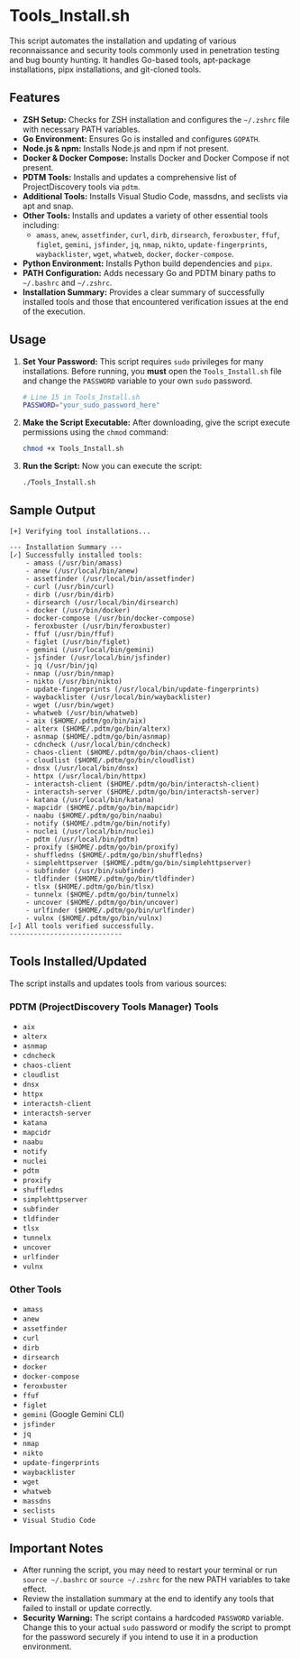 # Tools_Install.sh

This script automates the installation and updating of various reconnaissance and security tools commonly used in penetration testing and bug bounty hunting. It handles Go-based tools, apt-package installations, pipx installations, and git-cloned tools.

## Features

-   **ZSH Setup:** Checks for ZSH installation and configures the `~/.zshrc` file with necessary PATH variables.
-   **Go Environment:** Ensures Go is installed and configures `GOPATH`.
-   **Node.js & npm:** Installs Node.js and npm if not present.
-   **Docker & Docker Compose:** Installs Docker and Docker Compose if not present.
-   **PDTM Tools:** Installs and updates a comprehensive list of ProjectDiscovery tools via `pdtm`.
-   **Additional Tools:** Installs Visual Studio Code, massdns, and seclists via apt and snap.
-   **Other Tools:** Installs and updates a variety of other essential tools including:
    -   `amass`, `anew`, `assetfinder`, `curl`, `dirb`, `dirsearch`, `feroxbuster`, `ffuf`, `figlet`, `gemini`, `jsfinder`, `jq`, `nmap`, `nikto`, `update-fingerprints`, `waybacklister`, `wget`, `whatweb`, `docker`, `docker-compose`.
-   **Python Environment:** Installs Python build dependencies and `pipx`.
-   **PATH Configuration:** Adds necessary Go and PDTM binary paths to `~/.bashrc` and `~/.zshrc`.
-   **Installation Summary:** Provides a clear summary of successfully installed tools and those that encountered verification issues at the end of the execution.

## Usage

1.  **Set Your Password:**
    This script requires `sudo` privileges for many installations. Before running, you **must** open the `Tools_Install.sh` file and change the `PASSWORD` variable to your own `sudo` password.
    ```bash
    # Line 15 in Tools_Install.sh
    PASSWORD="your_sudo_password_here"
    ```

2.  **Make the Script Executable:**
    After downloading, give the script execute permissions using the `chmod` command:
    ```bash
    chmod +x Tools_Install.sh
    ```

3.  **Run the Script:**
    Now you can execute the script:
    ```bash
    ./Tools_Install.sh
    ```

## Sample Output

```
[+] Verifying tool installations...

--- Installation Summary ---
[✓] Successfully installed tools:
    - amass (/usr/bin/amass)
    - anew (/usr/local/bin/anew)
    - assetfinder (/usr/local/bin/assetfinder)
    - curl (/usr/bin/curl)
    - dirb (/usr/bin/dirb)
    - dirsearch (/usr/local/bin/dirsearch)
    - docker (/usr/bin/docker)
    - docker-compose (/usr/bin/docker-compose)
    - feroxbuster (/usr/bin/feroxbuster)
    - ffuf (/usr/bin/ffuf)
    - figlet (/usr/bin/figlet)
    - gemini (/usr/local/bin/gemini)
    - jsfinder (/usr/local/bin/jsfinder)
    - jq (/usr/bin/jq)
    - nmap (/usr/bin/nmap)
    - nikto (/usr/bin/nikto)
    - update-fingerprints (/usr/local/bin/update-fingerprints)
    - waybacklister (/usr/local/bin/waybacklister)
    - wget (/usr/bin/wget)
    - whatweb (/usr/bin/whatweb)
    - aix ($HOME/.pdtm/go/bin/aix)
    - alterx ($HOME/.pdtm/go/bin/alterx)
    - asnmap ($HOME/.pdtm/go/bin/asnmap)
    - cdncheck (/usr/local/bin/cdncheck)
    - chaos-client ($HOME/.pdtm/go/bin/chaos-client)
    - cloudlist ($HOME/.pdtm/go/bin/cloudlist)
    - dnsx (/usr/local/bin/dnsx)
    - httpx (/usr/local/bin/httpx)
    - interactsh-client ($HOME/.pdtm/go/bin/interactsh-client)
    - interactsh-server ($HOME/.pdtm/go/bin/interactsh-server)
    - katana (/usr/local/bin/katana)
    - mapcidr ($HOME/.pdtm/go/bin/mapcidr)
    - naabu ($HOME/.pdtm/go/bin/naabu)
    - notify ($HOME/.pdtm/go/bin/notify)
    - nuclei (/usr/local/bin/nuclei)
    - pdtm (/usr/local/bin/pdtm)
    - proxify ($HOME/.pdtm/go/bin/proxify)
    - shuffledns ($HOME/.pdtm/go/bin/shuffledns)
    - simplehttpserver ($HOME/.pdtm/go/bin/simplehttpserver)
    - subfinder (/usr/bin/subfinder)
    - tldfinder ($HOME/.pdtm/go/bin/tldfinder)
    - tlsx ($HOME/.pdtm/go/bin/tlsx)
    - tunnelx ($HOME/.pdtm/go/bin/tunnelx)
    - uncover ($HOME/.pdtm/go/bin/uncover)
    - urlfinder ($HOME/.pdtm/go/bin/urlfinder)
    - vulnx ($HOME/.pdtm/go/bin/vulnx)
[✓] All tools verified successfully.
----------------------------
```

## Tools Installed/Updated

The script installs and updates tools from various sources:

### PDTM (ProjectDiscovery Tools Manager) Tools

-   `aix`
-   `alterx`
-   `asnmap`
-   `cdncheck`
-   `chaos-client`
-   `cloudlist`
-   `dnsx`
-   `httpx`
-   `interactsh-client`
-   `interactsh-server`
-   `katana`
-   `mapcidr`
-   `naabu`
-   `notify`
-   `nuclei`
-   `pdtm`
-   `proxify`
-   `shuffledns`
-   `simplehttpserver`
-   `subfinder`
-   `tldfinder`
-   `tlsx`
-   `tunnelx`
-   `uncover`
-   `urlfinder`
-   `vulnx`

### Other Tools

-   `amass`
-   `anew`
-   `assetfinder`
-   `curl`
-   `dirb`
-   `dirsearch`
-   `docker`
-   `docker-compose`
-   `feroxbuster`
-   `ffuf`
-   `figlet`
-   `gemini` (Google Gemini CLI)
-   `jsfinder`
-   `jq`
-   `nmap`
-   `nikto`
-   `update-fingerprints`
-   `waybacklister`
-   `wget`
-   `whatweb`
-   `massdns`
-   `seclists`
-   `Visual Studio Code`

## Important Notes

-   After running the script, you may need to restart your terminal or run `source ~/.bashrc` or `source ~/.zshrc` for the new PATH variables to take effect.
-   Review the installation summary at the end to identify any tools that failed to install or update correctly.
-   **Security Warning:** The script contains a hardcoded `PASSWORD` variable. Change this to your actual `sudo` password or modify the script to prompt for the password securely if you intend to use it in a production environment.
